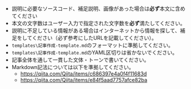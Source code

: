 - 説明に必要なソースコード、補足説明、画像があった場合は**必ず**本文に含めてください
- 本文の文字数はユーザー入力で指定された文字数を**必ず**満たしてください。
- 説明に不足している情報がある場合はインターネットから情報を探して、補足をしてください（必ず参考にしたURLを記載してください）。 
- `templates\記事作成-template.md`のフォーマットに準拠してください。
- `templates\記事作成-template.md`のYAML区切りは省かないでください。
- 記事全体を通して一貫した文体・トーンで書いてください。
- Markdown記法については以下を準拠してください。
  - https://qiita.com/Qiita/items/c686397e4a0f4f11683d
  - https://qiita.com/Qiita/items/e84f5aad7757afce82ba